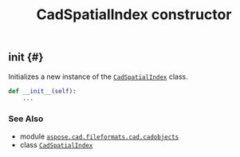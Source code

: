 ﻿---
title: CadSpatialIndex constructor
second_title: Aspose.CAD for Python via .NET API References
description: 
type: docs
weight: 10
url: /python-net/aspose.cad.fileformats.cad.cadobjects/cadspatialindex/__init__/
is_root: false
---

## __init__ {#}

Initializes a new instance of the [`CadSpatialIndex`](/cad/python-net/aspose.cad.fileformats.cad.cadobjects/cadspatialindex) class.



```python
def __init__(self):
    ...
```





### See Also
* module [`aspose.cad.fileformats.cad.cadobjects`](../../)
* class [`CadSpatialIndex`](/cad/python-net/aspose.cad.fileformats.cad.cadobjects/cadspatialindex)
